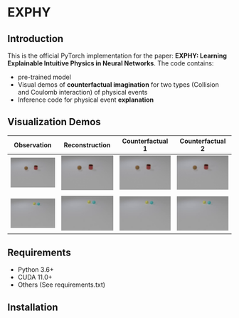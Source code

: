 # EXPHY

## Introduction
This is the official PyTorch implementation for the paper: **EXPHY: Learning Explainable Intuitive Physics in Neural Networks**. The code contains:
- pre-trained model
- Visual demos of **counterfactual imagination** for two types (Collision and Coulomb interaction) of physical events
- Inference code for physical event **explanation**

## Visualization Demos
Observation| Reconstruction | Counterfactual 1 | Counterfactual 2
:--------------------------------------------------:|:--------------------------------------------------: |:--------------------------------------------------: |:--------------------------------------------------: 
![image](results/collision/observation.gif)  |  ![image](results/collision/explain.gif) | ![image](results/collision/counterfactual_1.gif) | ![image](results/collision/counterfactual_2.gif) 
|| |
![image](results/charge/observation.gif)  |  ![image](results/charge/explain.gif) | ![image](results/charge/counterfactual_1.gif) | ![image](results/charge/counterfactual_2.gif) 

## Requirements
- Python 3.6+
- CUDA 11.0+
- Others (See requirements.txt)
  
## Installation 
